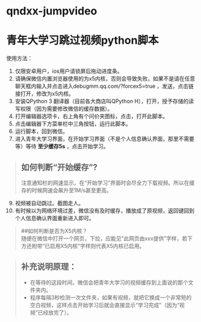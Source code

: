 # qndxx-jumpvideo
# 青年大学习跳过视频python脚本
使用方法：<br>
1. 仅限安卓用户，ios用户请锁屏后拖动进度条。
2. 请确保微信内置浏览器使用的为x5内核，否则会导致失败，如果不是请在任意聊天框内输入并点击进入debugmm.qq.com/?forcex5=true ，发送，点击链接打开，修改为x5内核。   
4. 安装QPython 3 翻译器（目前各大商店叫QPython H），打开，授予存储的读写权限（因为需要修改微信的缓存数据）。  
5. 打开编辑器选项卡，右上角有个问价夹图标，点击，打开此脚本。  
6. 点击编辑器下方菜单栏中三角按钮，运行此脚本。  
7. 运行脚本，回到微信。  
8. 进入青年大学习界面，在开始学习界面（不是个人信息确认界面，那里不需要等）等待 **至少缓存5s** ，点击开始学习。  
> ## 如何判断“开始缓存”?  
> 注意通知栏的网速显示，在“开始学习”界面时会尽全力下载视频。所以在缓存的时候网速会飙升至1M/s甚至更高。  
9. 视频被自动跳过。截图走人。  
10. 有时候以为网络环境过差，微信没有及时缓存，播放成了原视频，返回键回到个人信息确认界面重新进入即可。  
  
> ##如何判断是否为X5内核？  
> 随便在微信中打开一个网页，下拉，应能见“此网页由xxx提供”字样，若下方还附带“已启用X5内核”字样则代表X5内核已启用。  
  
> ## 补充说明原理：
> - 在等待的这段时间，微信会把青年大学习的视频缓存到上面说的那个文件夹内。
> - 程序每隔3秒检测一次文件夹，如果有视频，就把它换成一个非常短的空白视频，这样点击开始学习后就会直接显示“学习完成”（因为“视频”已经放完了）。
